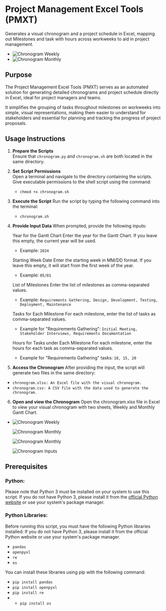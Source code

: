 # Project Management Excel Tools (PMXT) 

Generates a visual chronogram and a project schedule in Excel, mapping out Milestones and task with hours across workweeks to aid in project management.
- ![Chronogram Weekly](./Gantt_Chart_Weeks.png)
- ![Chronogram Monthly](./Project_Schedule.png)

## Purpose

The Project Management Excel Tools (PMXT) serves as an automated solution for generating detailed chronograms and project schedule directly in Excel, ideal for project managers and teams.

It simplifies the grouping of tasks throughout milestones on workweeks into simple, visual representations, making them easier to understand for stakeholders and essential for planning and tracking the progress of project proposals.

## Usage Instructions

1. **Prepare the Scripts**  
   Ensure that `chronogram.py` and `chronogram.sh` are both located in the same directory.

2. **Set Script Permissions**  
   Open a terminal and navigate to the directory containing the scripts. Give executable permissions to the shell script using the command:
   - `chmod +x chronogram.sh`

3. **Execute the Script**
   Run the script by typing the following command into the terminal:
   - `chronogram.sh`

4. **Provide Input Data**
   When prompted, provide the following inputs:

   Year for the Gantt Chart
   Enter the year for the Gantt Chart. If you leave this empty, the current year will be used.

      - Example: `2024`

   Starting Week Date
   Enter the starting week in MM/DD format. If you leave this empty, it will start from the first week of the year.

      - Example: `05/01`

   List of Milestones
   Enter the list of milestones as comma-separated values.

      - Example: `Requirements Gathering, Design, Development, Testing, Deployment, Maintenance`

   Tasks for Each Milestone
   For each milestone, enter the list of tasks as comma-separated values.

      - Example for "Requirements Gathering": `Initial Meeting, Stakeholder Interviews, Requirements Documentation`

   Hours for Tasks under Each Milestone
   For each milestone, enter the hours for each task as comma-separated values.

      - Example for "Requirements Gathering" tasks: `10, 15, 20`

  
5. **Access the Chronogram**
   After providing the input, the script will generate two files in the same directory:
- `chronogram.xlsx: An Excel file with the visual chronogram.`
- `chronogram.csv: A CSV file with the data used to generate the chronogram.`

6. **Open and view the Chronogram**
  Open the chronogram.xlsx file in Excel to view your visual chronogram with two sheets, Weekly and Monthly Gantt Chart.
  - 
      ![Chronogram Weekly](./Gantt_Chart_Weeks.png)

      ![Chronogram Monthly](./Gantt_Chart_Months.png)

      ![Chronogram Monthly](./Project_Schedule.png)

      ![Chronogram Inputs](./Chronogram_Input_Tasks.png)

## Prerequisites
### Python:
Please note that Python 3 must be installed on your system to use this script. If you do not have Python 3, please install it from the [official Python website](https://www.python.org/) or use your system's package manager.

### Python Libraries:
Before running this script, you must have the following Python libraries installed:
If you do not have Python 3, please install it from the official Python website or use your system's package manager.

- `pandas`
- `openpyxl`
- `re`
- `os`

You can install these libraries using pip with the following command:

- `pip install pandas`
- `pip install openpyxl`
- `pip install re`
- - `pip install os`
